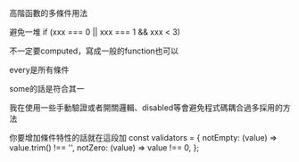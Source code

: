 高階函數的多條件用法

避免一堆 if (xxx === 0 || xxx === 1 && xxx < 3)

不一定要computed，寫成一般的function也可以

<script setup>
    //高階函數:生成通用驗證器
    const createValidators = (validators) => (value) => validators.every((validator) => validator(value));
    const validators = {
        notEmpty: (value) => value.trim() !== '',
        notZero: (value) => value !== 0,
    };

    //檢查表單是否有效的計算屬性
    const checkFormValid = computed(() => {
        const validations = [
            //基本條件
            createValidators([validators.notEmpty])(conditionA),
            createValidators([validators.notzero])(conditionB),

            //所有表單內依賴A條件的資料不為空
            form.every((value) => createValidators([validators.notEmpty])(value)),
            //所有表單內依賴B條件的資料不為空
            form.every((value) => createValidators([validators.notzero])(value)),
        ];
        //檢查所有條件是否滿足
        return validations.every((validation) => validation);
    });
</script>

every是所有條件

some的話是符合其一

我在使用一些手動驗證或者開關邏輯、disabled等會避免程式碼耦合過多採用的方法


你要增加條件特性的話就在這段加
const validators = {
  notEmpty: (value) => value.trim() !== '',
  notZero: (value) => value !== 0,
};
